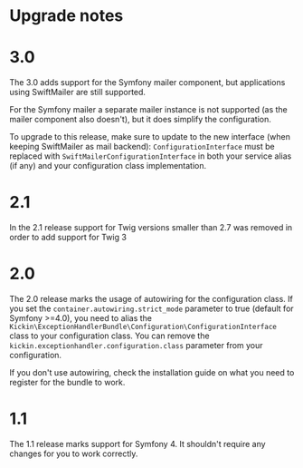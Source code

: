 # Upgrade notes

# 3.0
The 3.0 adds support for the Symfony mailer component, but applications using SwiftMailer are still supported.

For the Symfony mailer a separate mailer instance is not supported (as the mailer component also doesn't), but it does simplify the configuration.

To upgrade to this release, make sure to update to the new interface (when keeping SwiftMailer as mail backend): `ConfigurationInterface` must be replaced with `SwiftMailerConfigurationInterface` in both your service alias (if any) and your configuration class implementation.

# 2.1
In the 2.1 release support for Twig versions smaller than 2.7 was removed in order to add support for Twig 3

# 2.0

The 2.0 release marks the usage of autowiring for the configuration class. If you set the `container.autowiring.strict_mode` parameter to true (default for Symfony >=4.0), you need to alias the `Kickin\ExceptionHandlerBundle\Configuration\ConfigurationInterface` class to your configuration class. You can remove the `kickin.exceptionhandler.configuration.class` parameter from your configuration.

If you don't use autowiring, check the installation guide on what you need to register for the bundle to work.

# 1.1

The 1.1 release marks support for Symfony 4. It shouldn't require any changes
for you to work correctly.
